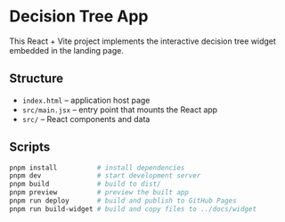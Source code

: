 # Decision Tree App

This React + Vite project implements the interactive decision tree widget
embedded in the landing page.

## Structure
- `index.html` – application host page
- `src/main.jsx` – entry point that mounts the React app
- `src/` – React components and data

## Scripts
```bash
pnpm install          # install dependencies
pnpm dev              # start development server
pnpm build            # build to dist/
pnpm preview          # preview the built app
pnpm run deploy       # build and publish to GitHub Pages
pnpm run build-widget # build and copy files to ../docs/widget
```
